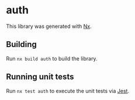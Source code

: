 # auth

This library was generated with [Nx](https://nx.dev).



## Building

Run `nx build auth` to build the library.





## Running unit tests

Run `nx test auth` to execute the unit tests via [Jest](https://jestjs.io).



